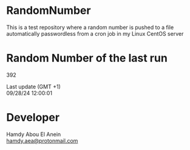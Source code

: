 # RandomNumber    
This is a test repository where a random number is pushed to a file automatically passwordless from a cron job in my Linux CentOS server    
# Random Number of the last run   
392
      
Last update (GMT +1)    
09/28/24 12:00:01
# Developer    
Hamdy Abou El Anein   
hamdy.aea@protonmail.com
